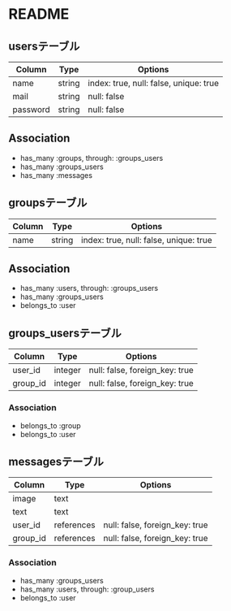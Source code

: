 # README

## usersテーブル

|Column|Type|Options|
|------|----|-------|
|name|string|index: true, null: false, unique: true|
|mail|string|null: false|
|password|string|null: false|

## Association
- has_many :groups, through:  :groups_users
- has_many :groups_users
- has_many :messages



## groupsテーブル

|Column|Type|Options|
|------|----|-------|
|name|string|index: true, null: false, unique: true|


## Association
- has_many :users, through: :groups_users
- has_many :groups_users
- belongs_to :user




## groups_usersテーブル

|Column|Type|Options|
|------|----|-------|
|user_id|integer|null: false, foreign_key: true|
|group_id|integer|null: false, foreign_key: true|

### Association
- belongs_to :group
- belongs_to :user


## messagesテーブル

|Column|Type|Options|
|------|----|-------|
|image|text||
|text|text||
|user_id|references|null: false, foreign_key: true|
|group_id|references|null: false, foreign_key: true|

### Association
- has_many :groups_users
- has_many :users, through: :group_users
- belongs_to :user

